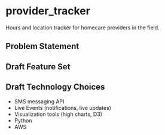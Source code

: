 # provider_tracker
Hours and location tracker for homecare providers in the field.

## Problem Statement

## Draft Feature Set

## Draft Technology Choices
* SMS messaging API
* Live Events (notifications, live updates)
* Visualization tools (high charts, D3)
* Python
* AWS
